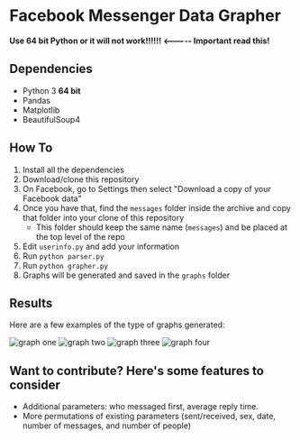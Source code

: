 # Facebook Messenger Data Grapher

****Use 64 bit Python or it will not work!!!!!!   <----- Important read this!****

## Dependencies
* Python 3 ****64 bit****
* Pandas
* Matplotlib
* BeautifulSoup4

## How To
1. Install all the dependencies
2. Download/clone this repository
3. On Facebook, go to Settings then select "Download a copy of your Facebook data"
4. Once you have that, find the `messages` folder inside the archive and copy that folder into your clone of this repository
    - This folder should keep the same name (`messages`) and be placed at the top level of the repo
5. Edit `userinfo.py` and add your information
6. Run `python parser.py`
7. Run `python grapher.py`
8. Graphs will be generated and saved in the `graphs` folder

## Results
Here are a few examples of the type of graphs generated:

![graph one](https://s3.amazonaws.com/rohanp/cumulative3.png)
![graph two](https://s3.amazonaws.com/rohanp/number_messaged_by_day3.png)
![graph three](https://s3.amazonaws.com/rohanp/messaging_by_sex3.png)
![graph four](https://s3.amazonaws.com/rohanp/total_sent_received3.png)

## Want to contribute? Here's some features to consider
* Additional parameters: who messaged first, average reply time.
* More permutations of existing parameters (sent/received, sex, date, number of messages, and number of people)
